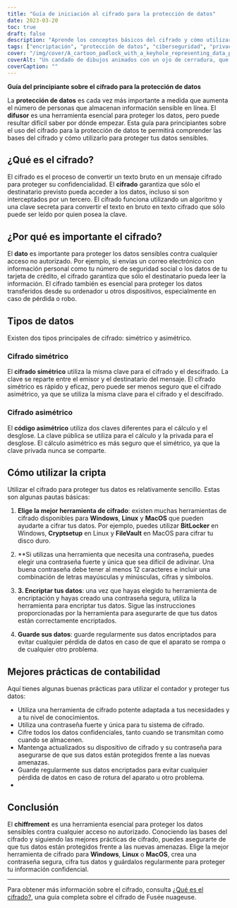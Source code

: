 ```yaml
---
title: "Guía de iniciación al cifrado para la protección de datos"
date: 2023-03-20
toc: true
draft: false
description: "Aprende los conceptos básicos del cifrado y cómo utilizarlo para proteger tus datos confidenciales con esta guía para principiantes sobre el cifrado."
tags: ["encriptación", "protección de datos", "ciberseguridad", "privacidad", "tecnología", "seguridad online", "encriptación simétrica", "encriptación asimétrica", "seguridad", "privacidad en internet", "criptografía", "mensajería encriptada", "seguridad digital", "privacidad de datos", "datos encriptados", "software de encriptación", "encriptación de datos", "seguridad informática", "seguridad en la red", "protección de contraseñas"].
cover: "/img/cover/A_cartoon_padlock_with_a_keyhole_representing_data_protection.png"
coverAlt: "Un candado de dibujos animados con un ojo de cerradura, que representa la protección de datos mediante cifrado".
coverCaption: ""
---
```


**Guía del principiante sobre el cifrado para la protección de datos**
 
 La **protección de datos** es cada vez más importante a medida que aumenta el número de personas que almacenan información sensible en línea. El **difusor** es una herramienta esencial para proteger los datos, pero puede resultar difícil saber por dónde empezar. Esta guía para principiantes sobre el uso del cifrado para la protección de datos te permitirá comprender las bases del cifrado y cómo utilizarlo para proteger tus datos sensibles.
 
 ## ¿Qué es el cifrado?
 
 El cifrado es el proceso de convertir un texto bruto en un mensaje cifrado para proteger su confidencialidad. El **cifrado** garantiza que sólo el destinatario previsto pueda acceder a los datos, incluso si son interceptados por un tercero. El cifrado funciona utilizando un algoritmo y una clave secreta para convertir el texto en bruto en texto cifrado que sólo puede ser leído por quien posea la clave.
 
 ## ¿Por qué es importante el cifrado?
 
 El **dato** es importante para proteger los datos sensibles contra cualquier acceso no autorizado. Por ejemplo, si envías un correo electrónico con información personal como tu número de seguridad social o los datos de tu tarjeta de crédito, el cifrado garantiza que sólo el destinatario pueda leer la información. El cifrado también es esencial para proteger los datos transferidos desde su ordenador u otros dispositivos, especialmente en caso de pérdida o robo.
 
 ## Tipos de datos
 
 Existen dos tipos principales de cifrado: simétrico y asimétrico.
 
 ### Cifrado simétrico
 
 El **cifrado simétrico** utiliza la misma clave para el cifrado y el descifrado. La clave se reparte entre el emisor y el destinatario del mensaje. El cifrado simétrico es rápido y eficaz, pero puede ser menos seguro que el cifrado asimétrico, ya que se utiliza la misma clave para el cifrado y el descifrado.
 
 ### Cifrado asimétrico
 
 El **código asimétrico** utiliza dos claves diferentes para el cálculo y el desglose. La clave pública se utiliza para el cálculo y la privada para el desglose. El cálculo asimétrico es más seguro que el simétrico, ya que la clave privada nunca se comparte.
 
 ## Cómo utilizar la cripta
 
 Utilizar el cifrado para proteger tus datos es relativamente sencillo. Estas son algunas pautas básicas:
 
 1. **Elige la mejor herramienta de cifrado**: existen muchas herramientas de cifrado disponibles para **Windows**, **Linux** y **MacOS** que pueden ayudarte a cifrar tus datos. Por ejemplo, puedes utilizar **BitLocker** en Windows, **Cryptsetup** en Linux y **FileVault** en MacOS para cifrar tu disco duro.
 
 2. **Si utilizas una herramienta que necesita una contraseña, puedes elegir una contraseña fuerte y única que sea difícil de adivinar. Una buena contraseña debe tener al menos 12 caracteres e incluir una combinación de letras mayúsculas y minúsculas, cifras y símbolos.
 
 3. **3. Encriptar tus datos**: una vez que hayas elegido tu herramienta de encriptación y hayas creado una contraseña segura, utiliza la herramienta para encriptar tus datos. Sigue las instrucciones proporcionadas por la herramienta para asegurarte de que tus datos están correctamente encriptados.
 
 4. **Guarde sus datos**: guarde regularmente sus datos encriptados para evitar cualquier pérdida de datos en caso de que el aparato se rompa o de cualquier otro problema.
 
 ## Mejores prácticas de contabilidad
 
 Aquí tienes algunas buenas prácticas para utilizar el contador y proteger tus datos:
 
 - Utiliza una herramienta de cifrado potente adaptada a tus necesidades y a tu nivel de conocimientos.
 - Utiliza una contraseña fuerte y única para tu sistema de cifrado.
 - Cifre todos los datos confidenciales, tanto cuando se transmitan como cuando se almacenen.
 - Mantenga actualizados su dispositivo de cifrado y su contraseña para asegurarse de que sus datos están protegidos frente a las nuevas amenazas.
 - Guarde regularmente sus datos encriptados para evitar cualquier pérdida de datos en caso de rotura del aparato u otro problema.
 -
 ## Conclusión
 
 El **chiffrement** es una herramienta esencial para proteger los datos sensibles contra cualquier acceso no autorizado. Conociendo las bases del cifrado y siguiendo las mejores prácticas de cifrado, puedes asegurarte de que tus datos están protegidos frente a las nuevas amenazas. Elige la mejor herramienta de cifrado para **Windows**, **Linux** o **MacOS**, crea una contraseña segura, cifra tus datos y guárdalos regularmente para proteger tu información confidencial.
 
 ______
 
 Para obtener más información sobre el cifrado, consulta [¿Qué es el cifrado?](https://www.cloudflare.com/learning/ssl/what-is-encryption/), una guía completa sobre el cifrado de Fusée nuageuse.
